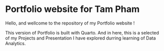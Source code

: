 # Portfolio website for Tam Pham

Hello, and wellcome to the repository of my Portfolio website !

This version of Portfolio is built with Quarto.
And in here, this is a selected of my Projects and Presentation I have explored durring learning of Data Analytics.

